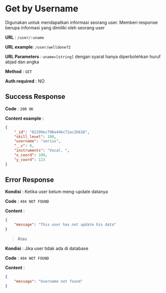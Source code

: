 # Get by Username

Digunakan untuk mendapatkan informasi seorang user. Memberi response berupa informasi yang dimiliki oleh seorang user

**URL** : `/user/:uname`

**URL example**: `/user/welldone72`

**URL Parameters** : `uname=[string]` dengan syarat hanya diperbolehkan huruf abjad dan angka

**Method** : `GET`

**Auth required** : NO

## Success Response

**Code** : `200 OK`

**Content example** :

```json
{
    "_id": "62299ec796e446c72ac2b618",
    "skill_level": 100,
    "username": "serius",
    "__v": 0,
    "instruments": "Vocal, ",
    "x_coord": 100,
    "y_coord": 123
}
```

## Error Response

**Kondisi** : Ketika user belum meng-update datanya

**Code** : `404 NOT FOUND`

**Content** :

```json
{
    "message": "This user has not update his data"
}
```

> Atau

**Kondisi** : Jika user tidak ada di database

**Code** : `404 NOT FOUND`

**Content** :

```json
{
    "message": "Username not found"
}
```
